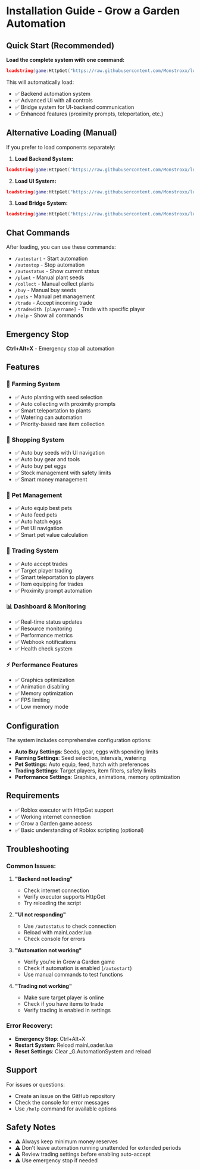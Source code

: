 # Installation Guide - Grow a Garden Automation

## Quick Start (Recommended)

**Load the complete system with one command:**
```lua
loadstring(game:HttpGet("https://raw.githubusercontent.com/Monstroxx/lua/main/grow-a-garden-automation/mainLoader.lua"))()
```

This will automatically load:
- ✅ Backend automation system
- ✅ Advanced UI with all controls
- ✅ Bridge system for UI-backend communication
- ✅ Enhanced features (proximity prompts, teleportation, etc.)

## Alternative Loading (Manual)

If you prefer to load components separately:

1. **Load Backend System:**
```lua
loadstring(game:HttpGet("https://raw.githubusercontent.com/Monstroxx/lua/main/grow-a-garden-automation/completeAutomationSystem.lua"))()
```

2. **Load UI System:**
```lua
loadstring(game:HttpGet("https://raw.githubusercontent.com/Monstroxx/lua/main/grow-a-garden-automation/advancedAutomationUI.lua"))()
```

3. **Load Bridge System:**
```lua
loadstring(game:HttpGet("https://raw.githubusercontent.com/Monstroxx/lua/main/grow-a-garden-automation/automationBridge.lua"))()
```

## Chat Commands

After loading, you can use these commands:

- `/autostart` - Start automation
- `/autostop` - Stop automation
- `/autostatus` - Show current status
- `/plant` - Manual plant seeds
- `/collect` - Manual collect plants
- `/buy` - Manual buy seeds
- `/pets` - Manual pet management
- `/trade` - Accept incoming trade
- `/tradewith [playername]` - Trade with specific player
- `/help` - Show all commands

## Emergency Stop

**Ctrl+Alt+X** - Emergency stop all automation

## Features

### 🌱 **Farming System**
- ✅ Auto planting with seed selection
- ✅ Auto collecting with proximity prompts
- ✅ Smart teleportation to plants
- ✅ Watering can automation
- ✅ Priority-based rare item collection

### 🛒 **Shopping System**
- ✅ Auto buy seeds with UI navigation
- ✅ Auto buy gear and tools
- ✅ Auto buy pet eggs
- ✅ Stock management with safety limits
- ✅ Smart money management

### 🐾 **Pet Management**
- ✅ Auto equip best pets
- ✅ Auto feed pets
- ✅ Auto hatch eggs
- ✅ Pet UI navigation
- ✅ Smart pet value calculation

### 🎯 **Trading System**
- ✅ Auto accept trades
- ✅ Target player trading
- ✅ Smart teleportation to players
- ✅ Item equipping for trades
- ✅ Proximity prompt automation

### 📊 **Dashboard & Monitoring**
- ✅ Real-time status updates
- ✅ Resource monitoring
- ✅ Performance metrics
- ✅ Webhook notifications
- ✅ Health check system

### ⚡ **Performance Features**
- ✅ Graphics optimization
- ✅ Animation disabling
- ✅ Memory optimization
- ✅ FPS limiting
- ✅ Low memory mode

## Configuration

The system includes comprehensive configuration options:

- **Auto Buy Settings**: Seeds, gear, eggs with spending limits
- **Farming Settings**: Seed selection, intervals, watering
- **Pet Settings**: Auto equip, feed, hatch with preferences
- **Trading Settings**: Target players, item filters, safety limits
- **Performance Settings**: Graphics, animations, memory optimization

## Requirements

- ✅ Roblox executor with HttpGet support
- ✅ Working internet connection
- ✅ Grow a Garden game access
- ✅ Basic understanding of Roblox scripting (optional)

## Troubleshooting

### Common Issues:

1. **"Backend not loading"**
   - Check internet connection
   - Verify executor supports HttpGet
   - Try reloading the script

2. **"UI not responding"**
   - Use `/autostatus` to check connection
   - Reload with mainLoader.lua
   - Check console for errors

3. **"Automation not working"**
   - Verify you're in Grow a Garden game
   - Check if automation is enabled (`/autostart`)
   - Use manual commands to test functions

4. **"Trading not working"**
   - Make sure target player is online
   - Check if you have items to trade
   - Verify trading is enabled in settings

### Error Recovery:

- **Emergency Stop**: Ctrl+Alt+X
- **Restart System**: Reload mainLoader.lua
- **Reset Settings**: Clear _G.AutomationSystem and reload

## Support

For issues or questions:
- Create an issue on the GitHub repository
- Check the console for error messages
- Use `/help` command for available options

## Safety Notes

- ⚠️ Always keep minimum money reserves
- ⚠️ Don't leave automation running unattended for extended periods
- ⚠️ Review trading settings before enabling auto-accept
- ⚠️ Use emergency stop if needed